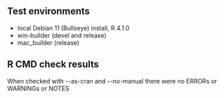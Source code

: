 ## Test environments
* local Debian 11 (Bullseye) install, R 4.1.0
* win-builder (devel and release)
* mac_builder (release)

## R CMD check results

When checked with --as-cran and --no-manual
there were no ERRORs or WARNINGs or NOTES
